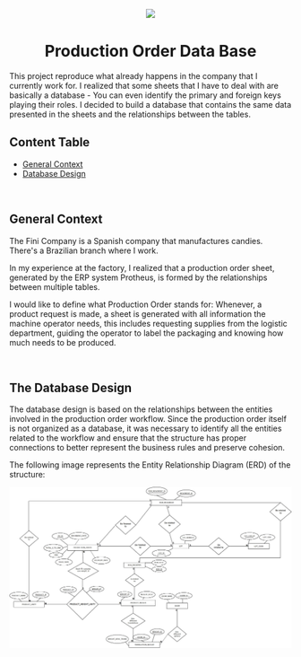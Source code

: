 <p width="100%" align="center">
<!-- a largura é 100%, pois representa a proporção completa da faixa superior do paragrafo -->
    <img src="./images/GitHub-Logo.png" width="200px">
</p>    
<!-- Usei barra antes do "p" para fechar paragrafo -->
<h1 id = "projectDescription" align="center">Production Order Data Base</h1>
<p>This project reproduce what already happens in the company that I currently work for. I realized that some sheets that I have to deal with are basically a database - You can even identify the primary and foreign keys playing their roles. I decided  to build a database that contains the same data presented in the sheets and the relationships between the tables. </p>


## Content Table

<ul>
    <li><a href = "#context">General Context</a></li>
    <li><a href = "databasedesign">Database Design</a></li>

</ul>

<br>
<h2 id="context"> General Context </h2>
<p>The Fini Company is a Spanish company that manufactures candies. There's a Brazilian branch where I work.<p>

<p>In my experience at the factory, I realized that a production order sheet, generated by the ERP system Protheus, is formed by the relationships between multiple tables.<p>

<p>I would like to define what Production Order stands for: Whenever, a product request is made, a sheet is generated with all information the machine operator needs, this includes requesting supplies from the logistic department, guiding the operator to label the packaging and knowing how much needs to be produced. <p>
<br>

<h2 id="databasedesign">The Database Design</h2>
<p>The database design is based on the relationships between the entities involved in the production order workflow. Since the production order itself is not organized as a database, it was necessary to identify all the entities related to the workflow and ensure that the structure has proper connections to better represent the business rules and preserve cohesion.<p>

<p>The following image represents the Entity Relationship Diagram (ERD) of the structure:   <p>
<img src="images/erd.jpeg">

